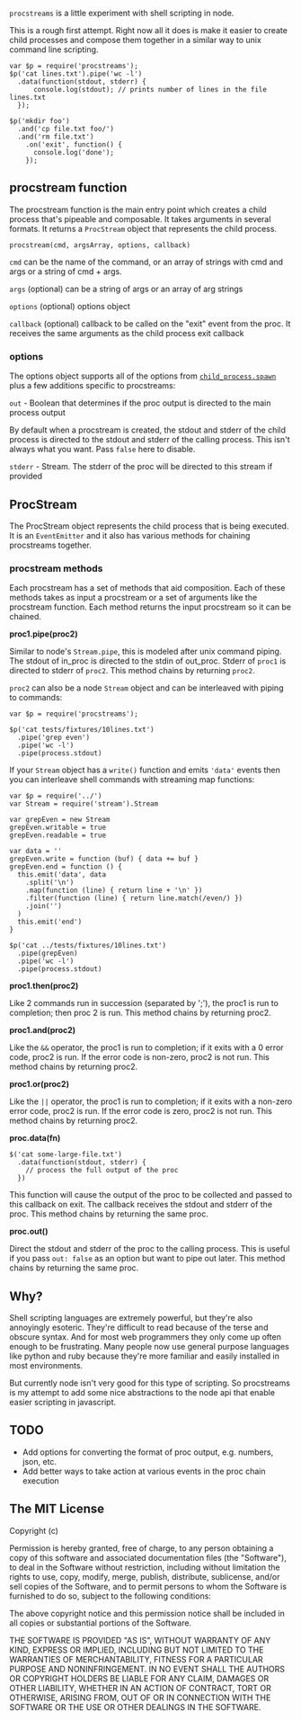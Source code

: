 `procstreams` is a little experiment with shell scripting in node.

This is a rough first attempt. Right now all it does is make it easier
to create child processes and compose them together in a similar way to
unix command line scripting.

    var $p = require('procstreams');
    $p('cat lines.txt').pipe('wc -l')
      .data(function(stdout, stderr) {
          console.log(stdout); // prints number of lines in the file lines.txt
      });

    $p('mkdir foo')
      .and('cp file.txt foo/')
      .and('rm file.txt')
        .on('exit', function() {
          console.log('done');
        });

## procstream function

The procstream function is the main entry point which creates a child
process that's pipeable and composable. It takes arguments in several
formats. It returns a `ProcStream` object that represents the child process.

    procstream(cmd, argsArray, options, callback)

`cmd` can be the name of the command, or an array of strings with cmd and args
or a string of cmd + args.

`args` (optional) can be a string of args or an array of arg strings

`options` (optional) options object

`callback` (optional) callback to be called on the "exit" event from the proc.
It receives the same arguments as the child process exit callback

### options

The options object supports all of the options from [`child_process.spawn`](http://nodejs.org/docs/v0.6.5/api/child_processes.html#child_process.spawn) plus
a few additions specific to procstreams:

`out` - Boolean that determines if the proc output is directed to the main
process output

By default when a procstream is created, the stdout and stderr of the
child process is directed to the stdout and stderr of the calling
process. This isn't always what you want. Pass `false` here to disable.

`stderr` - Stream. The stderr of the proc will be directed to this stream if
provided


## ProcStream

The ProcStream object represents the child process that is being
executed. It is an `EventEmitter` and it also has various methods for
chaining procstreams together.


### procstream methods

Each procstream has a set of methods that aid composition. Each of these
methods takes as input a procstream or a set of arguments like the
procstream function. Each method returns the input procstream so it can
be chained.

**proc1.pipe(proc2)**

Similar to node's `Stream.pipe`, this is modeled after unix command
piping. The stdout of in_proc is directed to the stdin of out_proc.
Stderr of `proc1` is directed to stderr of `proc2`. This method chains by
returning `proc2`.

`proc2` can also be a node `Stream` object and can be interleaved with piping to
commands:

    var $p = require('procstreams');

    $p('cat tests/fixtures/10lines.txt')
      .pipe('grep even')
      .pipe('wc -l')
      .pipe(process.stdout)

If your `Stream` object has a `write()` function and emits `'data'` events then
you can interleave shell commands with streaming map functions:

    var $p = require('../')
    var Stream = require('stream').Stream

    var grepEven = new Stream
    grepEven.writable = true
    grepEven.readable = true

    var data = ''
    grepEven.write = function (buf) { data += buf }
    grepEven.end = function () {
      this.emit('data', data
        .split('\n')
        .map(function (line) { return line + '\n' })
        .filter(function (line) { return line.match(/even/) })
        .join('')
      )
      this.emit('end')
    }

    $p('cat ../tests/fixtures/10lines.txt')
      .pipe(grepEven)
      .pipe('wc -l')
      .pipe(process.stdout)

**proc1.then(proc2)**

Like 2 commands run in succession (separated by ';'), the proc1 is run
to completion; then proc 2 is run. This method chains by
returning proc2.

**proc1.and(proc2)**

Like the `&&` operator, the proc1 is run to completion; if it exits with
a 0 error code, proc2 is run. If the error code is non-zero, proc2 is
not run. This method chains by returning proc2.

**proc1.or(proc2)**

Like the `||` operator, the proc1 is run to completion; if it exits with
a non-zero error code, proc2 is run. If the error code is zero, proc2 is
not run. This method chains by returning proc2.

**proc.data(fn)**

    $('cat some-large-file.txt')
      .data(function(stdout, stderr) {
        // process the full output of the proc
      })

This function will cause the output of the proc to be collected and
passed to this callback on exit. The callback receives the stdout and
stderr of the proc. This method chains by
returning the same proc.

**proc.out()**

Direct the stdout and stderr of the proc to the calling process. This is
useful if you pass `out: false` as an option but want to pipe out later. This method chains by
returning the same proc.


## Why?

Shell scripting languages are extremely powerful, but they're also
annoyingly esoteric. They're difficult to read because of the terse and
obscure syntax. And for most web programmers they only come up often
enough to be frustrating. Many people now use general purpose languages
like python and ruby because they're more familiar and easily installed
in most environments.

But currently node isn't very good for this type of scripting. So
procstreams is my attempt to add some nice abstractions to the node api
that enable easier scripting in javascript.


## TODO

* Add options for converting the format of proc output, e.g. numbers, json, etc.
* Add better ways to take action at various events in the proc chain execution


## The MIT License

Copyright (c)

Permission is hereby granted, free of charge, to any person obtaining a copy of this software and associated documentation files (the "Software"), to deal in the Software without restriction, including without limitation the rights to use, copy, modify, merge, publish, distribute, sublicense, and/or sell copies of the Software, and to permit persons to whom the Software is furnished to do so, subject to the following conditions:

The above copyright notice and this permission notice shall be included in all copies or substantial portions of the Software.

THE SOFTWARE IS PROVIDED "AS IS", WITHOUT WARRANTY OF ANY KIND, EXPRESS OR IMPLIED, INCLUDING BUT NOT LIMITED TO THE WARRANTIES OF MERCHANTABILITY, FITNESS FOR A PARTICULAR PURPOSE AND NONINFRINGEMENT. IN NO EVENT SHALL THE AUTHORS OR COPYRIGHT HOLDERS BE LIABLE FOR ANY CLAIM, DAMAGES OR OTHER LIABILITY, WHETHER IN AN ACTION OF CONTRACT, TORT OR OTHERWISE, ARISING FROM, OUT OF OR IN CONNECTION WITH THE SOFTWARE OR THE USE OR OTHER DEALINGS IN THE SOFTWARE.
